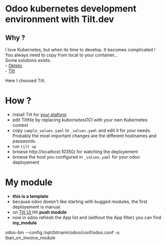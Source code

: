 # Odoo kubernetes development environment with Tilt.dev
## Why ?
I love Kubernetes, but when its time to develop. It becomes complicated !  
You always need to copy from local to your container…  
Some solutions exists:  
    - [Okteto](https://okteto.com)  
    - [Tilt](https://tilt.dev)  

Here I choosed Tilt.  

# How ?
- install Tilt for [your plaform](https://github.com/tilt-dev/tilt/releases)  
- edit Tiltfile by replacing *kubernetesOCI* with your own Kubernetes context
- copy `sample_values.yaml` to `_values.yaml` and edit it for your needs. Probably the most important changes are the different hostnames and passwords.  
- run `tilt up`  
- browse http://localhost:10350/ for watching the deployement
- browse the host you configured in `_values.yaml` for your odoo deployement
  
# My module
- **this is a template**
- because odoo doesn't like starting with bugged modules, the first deployement is manual.  
- on [ Tilt UI ](http://localhost:10350/r/odoo-dev/overview) Hit **push module**
- now in odoo refresh the App list and (without the App filter) you can find **my_module**

odoo-bin --config /opt/bitnami/odoo/conf/odoo.conf -u iban_on_invoice_module
